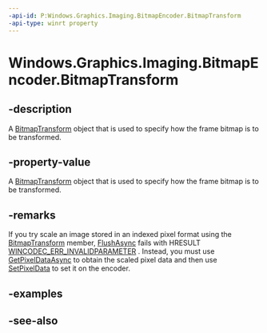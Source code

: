 ```yaml
---
-api-id: P:Windows.Graphics.Imaging.BitmapEncoder.BitmapTransform
-api-type: winrt property
---
```


<!-- Property syntax
public Windows.Graphics.Imaging.BitmapTransform BitmapTransform { get; }
-->

# Windows.Graphics.Imaging.BitmapEncoder.BitmapTransform

## -description
A [BitmapTransform](bitmaptransform.md) object that is used to specify how the frame bitmap is to be transformed.

## -property-value
A [BitmapTransform](bitmaptransform.md) object that is used to specify how the frame bitmap is to be transformed.

## -remarks
If you try scale an image stored in an indexed pixel format using the [BitmapTransform](bitmaptransform.md) member, [FlushAsync](bitmapencoder_flushasync_491532439.md) fails with HRESULT [WINCODEC_ERR_INVALIDPARAMETER](http://msdn.microsoft.com/library/1ded909c-311b-49e3-ba23-b22cd7a77bc6) . Instead, you must use [GetPixelDataAsync](bitmapdecoder_getpixeldataasync.md) to obtain the scaled pixel data and then use [SetPixelData](bitmapencoder_setpixeldata.md) to set it on the encoder.

## -examples

## -see-also
